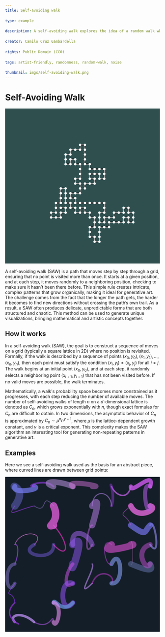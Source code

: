 ```yaml
---
title: Self-avoiding walk

type: example

description: A self-avoiding walk explores the idea of a random walk where no step retraces its path. It is often used in generative art to create intricate, non-repeating patterns and pathways.

creator: Camilo Cruz Gambardella

rights: Public Domain (CC0)

tags: artist-friendly, randomness, random-walk, noise

thumbnail: imgs/self-avoiding-walk.png
---
```


# Self-Avoiding Walk

![Self-avoiding walk example](imgs/self-avoiding-walk-small.png)

A self-avoiding walk (SAW) is a path that moves step by step through a grid, ensuring that no point is visited more than once. It starts at a given position, and at each step, it moves randomly to a neighboring position, checking to make sure it hasn’t been there before. This simple rule creates intricate, complex patterns that grow organically, making it ideal for generative art. The challenge comes from the fact that the longer the path gets, the harder it becomes to find new directions without crossing the path’s own trail. As a result, a SAW often produces delicate, unpredictable forms that are both structured and chaotic. This method can be used to generate unique visualizations, bringing mathematical and artistic concepts together.

## How it works

In a self-avoiding walk (SAW), the goal is to construct a sequence of moves on a grid (typically a square lattice in 2D) where no position is revisited. Formally, if the walk is described by a sequence of points $(x_0, y_0), (x_1, y_1), \dots, (x_n, y_n)$, then each point must satisfy the condition $(x_i, y_i) \neq (x_j, y_j)$ for all $i \neq j$. The walk begins at an initial point $(x_0, y_0)$, and at each step, it randomly selects a neighboring point $(x_{i+1}, y_{i+1})$ that has not been visited before. If no valid moves are possible, the walk terminates.

Mathematically, a walk's probability space becomes more constrained as it progresses, with each step reducing the number of available moves. The number of self-avoiding walks of length $n$ on a $d$-dimensional lattice is denoted as $C_n$, which grows exponentially with $n$, though exact formulas for $C_n$ are difficult to obtain. In two dimensions, the asymptotic behavior of $C_n$ is approximated by $C_n \sim \mu^n n^{\gamma - 1}$, where $\mu$ is the lattice-dependent growth constant, and $\gamma$ is a critical exponent. This complexity makes the SAW algorithm an interesting tool for generating non-repeating patterns in generative art.

## Examples

Here we see a self-avoiding walk used as the basis for an abstract piece, where curved lines are drawn between grid points:

![Self-avoiding walk abstract example](imgs/self-avoiding-walk-colour.png)
